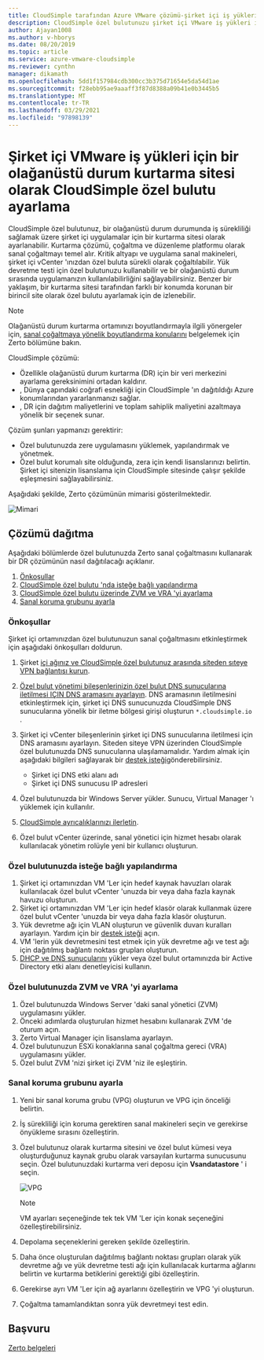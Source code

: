 ```yaml
---
title: CloudSimple tarafından Azure VMware çözümü-şirket içi iş yükleri için özel bulut olağanüstü durum sitesi olarak kullanın
description: CloudSimple özel bulutunuzu şirket içi VMware iş yükleri için olağanüstü durum kurtarma sitesi olarak ayarlamayı açıklar
author: Ajayan1008
ms.author: v-hborys
ms.date: 08/20/2019
ms.topic: article
ms.service: azure-vmware-cloudsimple
ms.reviewer: cynthn
manager: dikamath
ms.openlocfilehash: 5dd1f157984cdb300cc3b375d71654e5da54d1ae
ms.sourcegitcommit: f28ebb95ae9aaaff3f87d8388a09b41e0b3445b5
ms.translationtype: MT
ms.contentlocale: tr-TR
ms.lasthandoff: 03/29/2021
ms.locfileid: "97898139"
---
```

# <a name="set-up-cloudsimple-private-cloud-as-a-disaster-recovery-site-for-on-premises-vmware-workloads"></a>Şirket içi VMware iş yükleri için bir olağanüstü durum kurtarma sitesi olarak CloudSimple özel bulutu ayarlama

CloudSimple özel bulutunuz, bir olağanüstü durum durumunda iş sürekliliği sağlamak üzere şirket içi uygulamalar için bir kurtarma sitesi olarak ayarlanabilir. Kurtarma çözümü, çoğaltma ve düzenleme platformu olarak sanal çoğaltmayı temel alır. Kritik altyapı ve uygulama sanal makineleri, şirket içi vCenter 'ınızdan özel buluta sürekli olarak çoğaltılabilir. Yük devretme testi için özel bulutunuzu kullanabilir ve bir olağanüstü durum sırasında uygulamanızın kullanılabilirliğini sağlayabilirsiniz. Benzer bir yaklaşım, bir kurtarma sitesi tarafından farklı bir konumda korunan bir birincil site olarak özel bulutu ayarlamak için de izlenebilir.

> [!NOTE]
> Olağanüstü durum kurtarma ortamınızı boyutlandırmayla ilgili yönergeler için, [sanal çoğaltmaya yönelik boyutlandırma konularını](https://s3.amazonaws.com/zertodownload_docs/5.5U3/Zerto%20Virtual%20Replication%20Sizing.pdf) belgelemek için Zerto bölümüne bakın.

CloudSimple çözümü:

* Özellikle olağanüstü durum kurtarma (DR) için bir veri merkezini ayarlama gereksinimini ortadan kaldırır.
* , Dünya çapındaki coğrafi esnekliği için CloudSimple 'ın dağıtıldığı Azure konumlarından yararlanmanızı sağlar.
* , DR için dağıtım maliyetlerini ve toplam sahiplik maliyetini azaltmaya yönelik bir seçenek sunar.

Çözüm şunları yapmanızı gerektirir:

* Özel bulutunuzda zere uygulamasını yüklemek, yapılandırmak ve yönetmek.
* Özel bulut korumalı site olduğunda, zera için kendi lisanslarınızı belirtin. Şirket içi sitenizin lisanslama için CloudSimple sitesinde çalışır şekilde eşleşmesini sağlayabilirsiniz.

Aşağıdaki şekilde, Zerto çözümünün mimarisi gösterilmektedir.

![Mimari](media/cloudsimple-zerto-architecture.png)

## <a name="how-to-deploy-the-solution"></a>Çözümü dağıtma

Aşağıdaki bölümlerde özel bulutunuzda Zerto sanal çoğaltmasını kullanarak bir DR çözümünün nasıl dağıtılacağı açıklanır.

1. [Önkoşullar](#prerequisites)
2. [CloudSimple özel bulutu 'nda isteğe bağlı yapılandırma](#optional-configuration-on-your-private-cloud)
3. [CloudSimple özel bulutu üzerinde ZVM ve VRA 'yi ayarlama](#set-up-zvm-and-vra-on-your-private-cloud)
4. [Sanal koruma grubunu ayarla](#set-up-zerto-virtual-protection-group)

### <a name="prerequisites"></a>Önkoşullar

Şirket içi ortamınızdan özel bulutunuzun sanal çoğaltmasını etkinleştirmek için aşağıdaki önkoşulları doldurun.

1. Şirket [içi ağınız ve CloudSimple özel bulutunuz arasında siteden sıteye VPN bağlantısı kurun](set-up-vpn.md).
2. [Özel bulut yönetimi bileşenlerinizin özel bulut DNS sunucularına iletilmesi IÇIN DNS aramasını ayarlayın](on-premises-dns-setup.md).  DNS aramasının iletilmesini etkinleştirmek için, şirket içi DNS sunucunuzda CloudSimple DNS sunucularına yönelik bir iletme bölgesi girişi oluşturun `*.cloudsimple.io` .
3. Şirket içi vCenter bileşenlerinin şirket içi DNS sunucularına iletilmesi için DNS aramasını ayarlayın.  Siteden siteye VPN üzerinden CloudSimple özel bulutunuzda DNS sunucularına ulaşılamamalıdır. Yardım almak için aşağıdaki bilgileri sağlayarak bir [destek isteği](https://portal.azure.com/#blade/Microsoft_Azure_Support/HelpAndSupportBlade/newsupportrequest)gönderebilirsiniz.  

    * Şirket içi DNS etki alanı adı
    * Şirket içi DNS sunucusu IP adresleri

4. Özel bulutunuzda bir Windows Server yükler. Sunucu, Virtual Manager 'ı yüklemek için kullanılır.
5. [CloudSimple ayrıcalıklarınızı ilerletin](escalate-private-cloud-privileges.md).
6. Özel bulut vCenter üzerinde, sanal yönetici için hizmet hesabı olarak kullanılacak yönetim rolüyle yeni bir kullanıcı oluşturun.

### <a name="optional-configuration-on-your-private-cloud"></a>Özel bulutunuzda isteğe bağlı yapılandırma

1. Şirket içi ortamınızdan VM 'Ler için hedef kaynak havuzları olarak kullanılacak özel bulut vCenter 'unuzda bir veya daha fazla kaynak havuzu oluşturun.
2. Şirket içi ortamınızdan VM 'Ler için hedef klasör olarak kullanmak üzere özel bulut vCenter 'unuzda bir veya daha fazla klasör oluşturun.
3. Yük devretme ağı için VLAN oluşturun ve güvenlik duvarı kuralları ayarlayın. Yardım için bir [destek isteği](https://portal.azure.com/#blade/Microsoft_Azure_Support/HelpAndSupportBlade/newsupportrequest) açın.
4. VM 'lerin yük devretmesini test etmek için yük devretme ağı ve test ağı için dağıtılmış bağlantı noktası grupları oluşturun.
5. [DHCP ve DNS sunucularını](dns-dhcp-setup.md) yükler veya özel bulut ortamınızda bir Active Directory etki alanı denetleyicisi kullanın.

### <a name="set-up-zvm-and-vra-on-your-private-cloud"></a>Özel bulutunuzda ZVM ve VRA 'yi ayarlama

1. Özel bulutunuzda Windows Server 'daki sanal yönetici (ZVM) uygulamasını yükler.
2. Önceki adımlarda oluşturulan hizmet hesabını kullanarak ZVM 'de oturum açın.
3. Zerto Virtual Manager için lisanslama ayarlayın.
4. Özel bulutunuzun ESXi konaklarına sanal çoğaltma gereci (VRA) uygulamasını yükler.
5. Özel bulut ZVM 'nizi şirket içi ZVM 'niz ile eşleştirin.

### <a name="set-up-zerto-virtual-protection-group"></a>Sanal koruma grubunu ayarla

1. Yeni bir sanal koruma grubu (VPG) oluşturun ve VPG için önceliği belirtin.
2. İş sürekliliği için koruma gerektiren sanal makineleri seçin ve gerekirse önyükleme sırasını özelleştirin.
3. Özel bulutunuz olarak kurtarma sitesini ve özel bulut kümesi veya oluşturduğunuz kaynak grubu olarak varsayılan kurtarma sunucusunu seçin. Özel bulutunuzdaki kurtarma veri deposu için **Vsandatastore** ' i seçin.

    ![VPG](media/cloudsimple-zerto-vpg.png)

    > [!NOTE]
    > VM ayarları seçeneğinde tek tek VM 'Ler için konak seçeneğini özelleştirebilirsiniz.

4. Depolama seçeneklerini gereken şekilde özelleştirin.
5. Daha önce oluşturulan dağıtılmış bağlantı noktası grupları olarak yük devretme ağı ve yük devretme testi ağı için kullanılacak kurtarma ağlarını belirtin ve kurtarma betiklerini gerektiği gibi özelleştirin.
6. Gerekirse ayrı VM 'Ler için ağ ayarlarını özelleştirin ve VPG 'yi oluşturun.
7. Çoğaltma tamamlandıktan sonra yük devretmeyi test edin.

## <a name="reference"></a>Başvuru

[Zerto belgeleri](https://www.zerto.com/myzerto/technical-documentation/)

